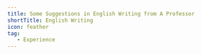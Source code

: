 ```yaml
---
title: Some Suggestions in English Writing from A Professor
shortTitle: English Writing
icon: feather
tag:
   - Experience
---
```


<PDF url="https://staff.ie.cuhk.edu.hk/~soung/LogWriting.pdf" />
